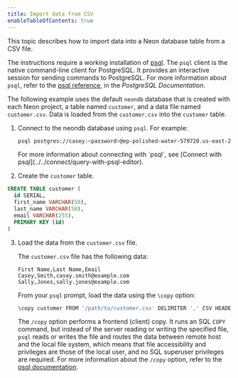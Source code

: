 ```yaml
---
title: Import data from CSV
enableTableOfContents: true
---
```

This topic describes how to import data into a Neon database table from a CSV file.

The instructions require a working installation of [psql](https://www.postgresql.org/download/). The `psql` client is the native command-line client for PostgreSQL. It provides an interactive session for sending commands to PostgreSQL. For more information about `psql`, refer to the [psql reference](https://www.postgresql.org/docs/15/app-psql.html), in the _PostgreSQL Documentation_.

The following example uses the default `neondb` database that is created with each Neon project, a table named `customer`, and a data file named `customer.csv`. Data is loaded from the `customer.csv` into the `customer` table.

1. Connect to the neondb database using `psql`. For example:

   ```bash
   psql postgres://casey:<password>@ep-polished-water-579720.us-east-2.aws.neon.tech/neondb
   ```

   <Admonition type="tip">
   For more information about connecting with `psql`, see [Connect with psql](../../connect/query-with-psql-editor).
   </Adminition>

2. Create the `customer` table.

```sql
CREATE TABLE customer (
  id SERIAL,
  first_name VARCHAR(50),
  last_name VARCHAR(50),
  email VARCHAR(255),
  PRIMARY KEY (id)
)
```

3. Load the data from the `customer.csv` file.

   The `customer.csv` file has the following data:

   ```text
   First Name,Last Name,Email
   Casey,Smith,casey.smith@example.com
   Sally,Jones,sally.jones@example.com
   ```

   From your `psql` prompt, load the data using the `\copy` option:

    ```bash
    \copy customer FROM '/path/to/customer.csv' DELIMITER ',' CSV HEADER
    ```

    The `/copy` option performs a frontend (client) copy. It runs an SQL `COPY` command, but instead of the server reading or writing the specified file, `psql` reads or writes the file and routes the data between remote host and the local file system, which means that file accessibility and privileges are those of the local user, and no SQL superuser privileges are required. For more information about the `/copy` option, refer to the [psql documentation](https://www.postgresql.org/docs/current/app-psql.html).
